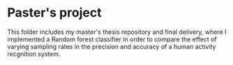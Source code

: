 # Paster's project
This folder includes my master's thesis repository and final delivery, where I implemented a Random forest classifier in order to compare the effect of varying sampling rates in the precision and accuracy of a human activity recgnition system.